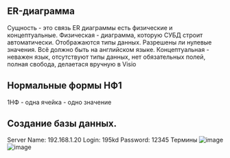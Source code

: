 ## ER-диаграмма
Сущность - это связь
ER диаграммы есть физические и концептуальные. Физическая - диаграмма, которую СУБД строит автоматически. Отображаются типы данных. Разрешены ли нулевые значения. Всё должно быть на английском языке.
Концептуальная - неважен язык, отсутствуют типы данных, нет обязательных полей, полная свобода, делаетася вручную в Visio
## Нормальные формы НФ1
1НФ - одна ячейка - одно значение 
## Создание базы данных.
Server Name: 192.168.1.20
Login: 195kd
Password: 12345
Термины
![image](https://user-images.githubusercontent.com/90379312/189851266-8a79e436-f5d1-4e8e-85ae-34e1d4e83f97.png)
![image](https://user-images.githubusercontent.com/90379312/189851745-bcd3d562-408f-4740-a773-4e65b8eb07f5.png)




